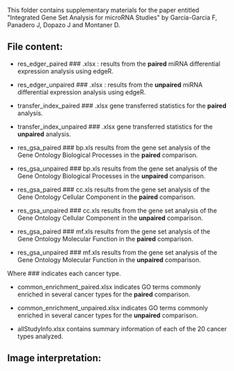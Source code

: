 
This folder contains supplementary materials for the paper entitled "Integrated Gene Set Analysis for microRNA Studies" by Garcia-Garcia F, Panadero J, Dopazo J and Montaner D.


File content:
-------------

- res_edger_paired ### .xlsx   :  results from the __paired__   miRNA differential expression analysis using edgeR.
- res_edger_unpaired ### .xlsx :  results from the __unpaired__ miRNA differential expression analysis using edgeR.

- transfer_index_paired ### .xlsx     gene transferred statistics for the __paired__   analysis.
- transfer_index_unpaired ### .xlsx   gene transferred statistics for the __unpaired__ analysis.

- res_gsa_paired ### bp.xls     results from the gene set analysis of the Gene Ontology Biological Processes in the __paired__   comparison.
- res_gsa_unpaired ### bp.xls   results from the gene set analysis of the Gene Ontology Biological Processes in the __unpaired__ comparison.

- res_gsa_paired ### cc.xls     results from the gene set analysis of the Gene Ontology Cellular Component in the __paired__   comparison.
- res_gsa_unpaired ### cc.xls   results from the gene set analysis of the Gene Ontology Cellular Component in the __unpaired__ comparison.

- res_gsa_paired ### mf.xls     results from the gene set analysis of the Gene Ontology Molecular Function in the __paired__   comparison.
- res_gsa_unpaired ### mf.xls   results from the gene set analysis of the Gene Ontology Molecular Function in the __unpaired__ comparison.

Where ### indicates each cancer type.


- common_enrichment_paired.xlsx     indicates GO terms commonly enriched in several cancer types for the __paired__ comparison.
- common_enrichment_unpaired.xlsx   indicates GO terms commonly enriched in several cancer types for the __unpaired__ comparison.

- allStudyInfo.xlsx    contains summary information of each of the 20 cancer types analyzed.


Image interpretation:
---------------------



